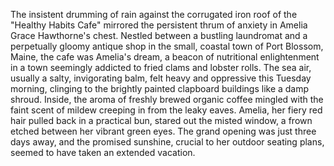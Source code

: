 The insistent drumming of rain against the corrugated iron roof of the "Healthy Habits Cafe" mirrored the persistent thrum of anxiety in Amelia Grace Hawthorne's chest.  Nestled between a bustling laundromat and a perpetually gloomy antique shop in the small, coastal town of Port Blossom, Maine, the cafe was Amelia's dream, a beacon of nutritional enlightenment in a town seemingly addicted to fried clams and lobster rolls.  The sea air, usually a salty, invigorating balm, felt heavy and oppressive this Tuesday morning, clinging to the brightly painted clapboard buildings like a damp shroud. Inside, the aroma of freshly brewed organic coffee mingled with the faint scent of mildew creeping in from the leaky eaves.  Amelia, her fiery red hair pulled back in a practical bun, stared out the misted window, a frown etched between her vibrant green eyes. The grand opening was just three days away, and the promised sunshine, crucial to her outdoor seating plans, seemed to have taken an extended vacation.
